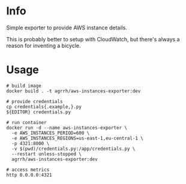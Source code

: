 # Info

Simple exporter to provide AWS instance details.

This is probably better to setup with CloudWatch, but there's always a reason for inventing a bicycle.

# Usage

```
# build image
docker build . -t agrrh/aws-instances-exporter:dev

# provide credentials
cp credentials{.example,}.py
${EDITOR} credentials.py

# run container
docker run -d --name aws-instances-exporter \
  -e AWS_INSTANCES_PERIOD=600 \
  -e AWS_INSTANCES_REGIONS=us-east-1,eu-central-1 \
  -p 4321:8000 \
  -v $(pwd)/credentials.py:/app/credentials.py \
  --restart unless-stopped \
  agrrh/aws-instances-exporter:dev

# access metrics
http 0.0.0.0:4321
```
